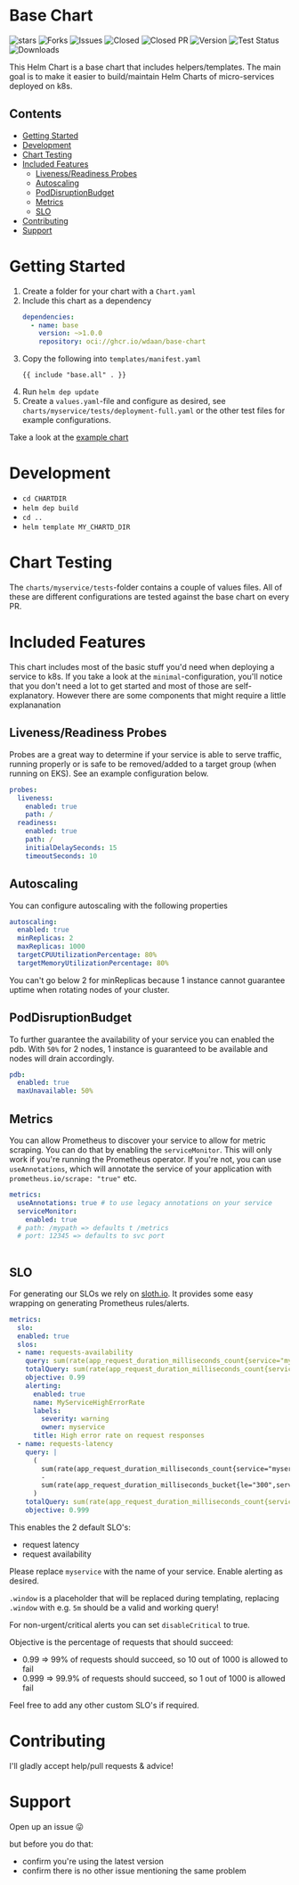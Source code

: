 <h1> Base Chart </h1>

![stars](https://img.shields.io/github/stars/WDaan/base-chart) ![Forks](https://img.shields.io/github/forks/WDaan/base-chart)
![Issues](https://img.shields.io/github/issues/WDaan/base-chart) ![Closed](https://img.shields.io/github/issues-closed/WDaan/base-chart)
![Closed PR](https://img.shields.io/github/issues-pr-closed/WDaan/base-chart) ![Version](https://img.shields.io/github/v/release/wdaan/base-chart)
![Test Status](https://img.shields.io/github/actions/workflow/status/wdaan/base-chart/release.yml) ![Downloads](https://img.shields.io/github/downloads/WDaan/base-chart/total)

This Helm Chart is a base chart that includes helpers/templates. The main goal is to make it easier to build/maintain Helm Charts of micro-services deployed on k8s. 

<h2> Contents </h2>

- [Getting Started](#getting-started)
- [Development](#development)
- [Chart Testing](#chart-testing)
- [Included Features](#included-features)
  - [Liveness/Readiness Probes](#livenessreadiness-probes)
  - [Autoscaling](#autoscaling)
  - [PodDisruptionBudget](#poddisruptionbudget)
  - [Metrics](#metrics)
  - [SLO](#slo)
- [Contributing](#contributing)
- [Support](#support)
  

# Getting Started

1. Create a folder for your chart with a `Chart.yaml`
2. Include this chart as a dependency
    ```yaml
    dependencies:
      - name: base
        version: ~>1.0.0
        repository: oci://ghcr.io/wdaan/base-chart
    ```
3. Copy the following into `templates/manifest.yaml`
   ```
   {{ include "base.all" . }}
   ```
4. Run `helm dep update`
5. Create a `values.yaml`-file and configure as desired, see `charts/myservice/tests/deployment-full.yaml` or the other test files for example configurations.

Take a look at the [example chart](/charts/myservice)

# Development

- `cd CHARTDIR`
- `helm dep build`
- `cd ..`
- `helm template MY_CHARTD_DIR`

# Chart Testing

The `charts/myservice/tests`-folder contains a couple of values files.
All of these are different configurations are tested against the base chart on every PR.

# Included Features

This chart includes most of the basic stuff you'd need when deploying a service to k8s. If you take a look at the `minimal`-configuration, you'll notice that you don't need a lot to get started and most of those are self-explanatory. However there are some components that might require a little explananation

## Liveness/Readiness Probes

Probes are a great way to determine if your service is able to serve traffic, running properly or is safe to be removed/added to a target group (when running on EKS). See an example configuration below.

```yaml
probes:
  liveness:
    enabled: true
    path: /
  readiness:
    enabled: true
    path: /
    initialDelaySeconds: 15
    timeoutSeconds: 10
```

## Autoscaling

You can configure autoscaling with the following properties
```yaml
autoscaling:
  enabled: true
  minReplicas: 2
  maxReplicas: 1000
  targetCPUUtilizationPercentage: 80%
  targetMemoryUtilizationPercentage: 80%
```

You can't go below 2 for minReplicas because 1 instance cannot guarantee uptime when rotating nodes of your cluster.

## PodDisruptionBudget
To further guarantee the availability of your service you can enabled the pdb. With `50%` for 2 nodes, 1 instance is guaranteed to be available and nodes will drain accordingly.

```yaml
pdb:
  enabled: true
  maxUnavailable: 50%
```

## Metrics

You can allow Prometheus to discover your service to allow for metric scraping. You can do that by enabling the `serviceMonitor`. This will only work if you're running the Prometheus operator. If you're not, you can use `useAnnotations`, which will annotate the service of your application with `prometheus.io/scrape: "true"` etc.

```yaml
metrics:
  useAnnotations: true # to use legacy annotations on your service
  serviceMonitor:
    enabled: true
  # path: /mypath => defaults t /metrics
  # port: 12345 => defaults to svc port
 
```

## SLO

For generating our SLOs we rely on [sloth.io](https://sloth.dev/). It provides some easy wrapping on generating Prometheus rules/alerts.

```yaml
metrics:
  slo:
  enabled: true
  slos:
  - name: requests-availability
    query: sum(rate(app_request_duration_milliseconds_count{service="myservice",code=~"(5..|429)"}[.window]))
    totalQuery: sum(rate(app_request_duration_milliseconds_count{service="myservice"}[.window]))
    objective: 0.99
    alerting:
      enabled: true
      name: MyServiceHighErrorRate
      labels:
        severity: warning
        owner: myservice
      title: High error rate on request responses
  - name: requests-latency
    query: |
      (
        sum(rate(app_request_duration_milliseconds_count{service="myservice"}[.window]))
        -
        sum(rate(app_request_duration_milliseconds_bucket{le="300",service="myservice"}[.window]))
      )
    totalQuery: sum(rate(app_request_duration_milliseconds_count{service="myservice"}[.window]))
    objective: 0.999
```

This enables the 2 default SLO's:

- request latency
- request availability

Please replace `myservice` with the name of your service.
Enable alerting as desired.

`.window` is a placeholder that will be replaced during templating, replacing `.window` with e.g. `5m` should be a valid and working query!

For non-urgent/critical alerts you can set `disableCritical` to true.

Objective is the percentage of requests that should succeed:

- 0.99 => 99% of requests should succeed, so 10 out of 1000 is allowed to fail
- 0.999 => 99.9% of requests should succeed, so 1 out of 1000 is allowed fail

Feel free to add any other custom SLO's if required.

# Contributing

I'll gladly accept help/pull requests & advice!

# Support

Open up an issue 😛

but before you do that:

- confirm you're using the latest version
- confirm there is no other issue mentioning the same problem
